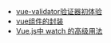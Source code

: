 * [vue-validator验证器初体验](https://segmentfault.com/a/1190000019523696)
* [vue组件的封装](https://www.cnblogs.com/pengfei-nie/p/9134367.html)
* [Vue.js中 watch 的高级用法](https://juejin.cn/post/6844903600737484808#heading-0)
